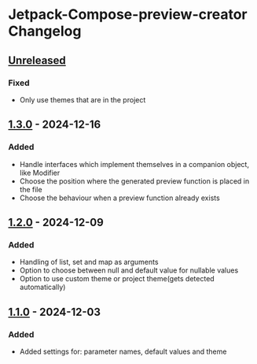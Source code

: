 <!-- Keep a Changelog guide -> https://keepachangelog.com -->

# Jetpack-Compose-preview-creator Changelog

## [Unreleased]

### Fixed

- Only use themes that are in the project

## [1.3.0] - 2024-12-16

### Added

- Handle interfaces which implement themselves in a companion object, like Modifier
- Choose the position where the generated preview function is placed in the file
- Choose the behaviour when a preview function already exists

## [1.2.0] - 2024-12-09

### Added

- Handling of list, set and map as arguments
- Option to choose between null and default value for nullable values
- Option to use custom theme or project theme(gets detected automatically)

## [1.1.0] - 2024-12-03

### Added

- Added settings for: parameter names, default values and theme

[Unreleased]: https://github.com/EarlOfEgo/Jetpack-Compose-preview-creator/compare/v1.3.0...HEAD
[1.3.0]: https://github.com/EarlOfEgo/Jetpack-Compose-preview-creator/compare/v1.2.0...v1.3.0
[1.2.0]: https://github.com/EarlOfEgo/Jetpack-Compose-preview-creator/compare/v1.1.0...v1.2.0
[1.1.0]: https://github.com/EarlOfEgo/Jetpack-Compose-preview-creator/commits/v1.1.0
